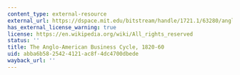 ```yaml
---
content_type: external-resource
external_url: https://dspace.mit.edu/bitstream/handle/1721.1/63280/angloamericanbus00temi.pdf;sequence=1
has_external_license_warning: true
license: https://en.wikipedia.org/wiki/All_rights_reserved
status: ''
title: The Anglo-American Business Cycle, 1820-60
uid: abba6b58-2542-4121-ac8f-4dc4700dbede
wayback_url: ''
---
```

